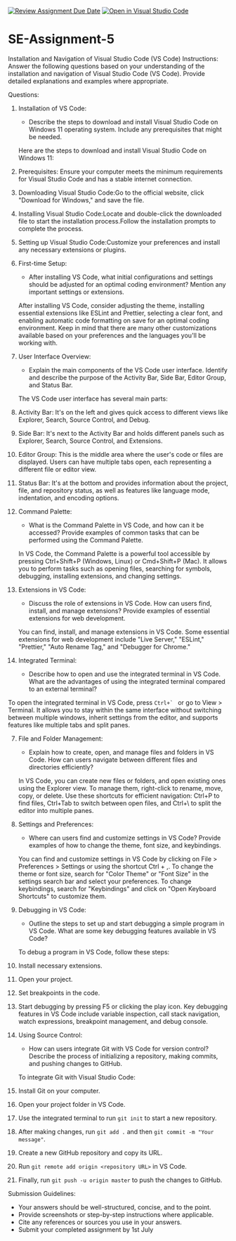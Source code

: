[![Review Assignment Due Date](https://classroom.github.com/assets/deadline-readme-button-22041afd0340ce965d47ae6ef1cefeee28c7c493a6346c4f15d667ab976d596c.svg)](https://classroom.github.com/a/XoLGRbHq)
[![Open in Visual Studio Code](https://classroom.github.com/assets/open-in-vscode-2e0aaae1b6195c2367325f4f02e2d04e9abb55f0b24a779b69b11b9e10269abc.svg)](https://classroom.github.com/online_ide?assignment_repo_id=15272314&assignment_repo_type=AssignmentRepo)
# SE-Assignment-5
Installation and Navigation of Visual Studio Code (VS Code)
 Instructions:
Answer the following questions based on your understanding of the installation and navigation of Visual Studio Code (VS Code). Provide detailed explanations and examples where appropriate.

 Questions:

1. Installation of VS Code:
   - Describe the steps to download and install Visual Studio Code on Windows 11 operating system. Include any prerequisites that might be needed.

   Here are the steps to download and install Visual Studio Code on Windows 11:
1. Prerequisites: Ensure your computer meets the minimum requirements for Visual Studio Code and has a stable internet connection.
2. Downloading Visual Studio Code:Go to the official website, click "Download for Windows," and save the file.
3. Installing Visual Studio Code:Locate and double-click the downloaded file to start the installation process.Follow the installation prompts to complete the process.
4. Setting up Visual Studio Code:Customize your preferences and install any necessary extensions or plugins.

2. First-time Setup:
   - After installing VS Code, what initial configurations and settings should be adjusted for an optimal coding environment? Mention any important settings or extensions.

   After installing VS Code, consider adjusting the theme, installing essential extensions like ESLint and Prettier, selecting a clear font, and enabling automatic code formatting on save for an optimal coding environment. Keep in mind that there are many other customizations available based on your preferences and the languages you'll be working with.

3. User Interface Overview:
   - Explain the main components of the VS Code user interface. Identify and describe the purpose of the Activity Bar, Side Bar, Editor Group, and Status Bar.

   The VS Code user interface has several main parts:

1. Activity Bar: It's on the left and gives quick access to different views like Explorer, Search, Source Control, and Debug.
2. Side Bar: It's next to the Activity Bar and holds different panels such as Explorer, Search, Source Control, and Extensions.
3. Editor Group: This is the middle area where the user's code or files are displayed. Users can have multiple tabs open, each representing a different file or editor view.
4. Status Bar: It's at the bottom and provides information about the project, file, and repository status, as well as features like language mode, indentation, and encoding options.

4. Command Palette:
   - What is the Command Palette in VS Code, and how can it be accessed? Provide examples of common tasks that can be performed using the Command Palette.

   In VS Code, the Command Palette is a powerful tool accessible by pressing Ctrl+Shift+P (Windows, Linux) or Cmd+Shift+P (Mac). It allows you to perform tasks such as opening files, searching for symbols, debugging, installing extensions, and changing settings.

5. Extensions in VS Code:
   - Discuss the role of extensions in VS Code. How can users find, install, and manage extensions? Provide examples of essential extensions for web development.

   You can find, install, and manage extensions in VS Code. Some essential extensions for web development include "Live Server," "ESLint," "Prettier," "Auto Rename Tag," and "Debugger for Chrome."

6. Integrated Terminal:
   - Describe how to open and use the integrated terminal in VS Code. What are the advantages of using the integrated terminal compared to an external terminal?

  To open the integrated terminal in VS Code, press ```Ctrl+` ``` or go to View > Terminal. It allows you to stay within the same interface without switching between multiple windows, inherit settings from the editor, and supports features like multiple tabs and split panes.

7. File and Folder Management:
   - Explain how to create, open, and manage files and folders in VS Code. How can users navigate between different files and directories efficiently?

   In VS Code, you can create new files or folders, and open existing ones using the Explorer view. To manage them, right-click to rename, move, copy, or delete. Use these shortcuts for efficient navigation: Ctrl+P to find files, Ctrl+Tab to switch between open files, and Ctrl+\ to split the editor into multiple panes.

8. Settings and Preferences:
   - Where can users find and customize settings in VS Code? Provide examples of how to change the theme, font size, and keybindings.

   You can find and customize settings in VS Code by clicking on File > Preferences > Settings or using the shortcut Ctrl + ,.
To change the theme or font size, search for "Color Theme" or "Font Size" in the settings search bar and select your preferences.
To change keybindings, search for "Keybindings" and click on "Open Keyboard Shortcuts" to customize them.

9. Debugging in VS Code:
   - Outline the steps to set up and start debugging a simple program in VS Code. What are some key debugging features available in VS Code?

   To debug a program in VS Code, follow these steps:
1. Install necessary extensions.
2. Open your project.
3. Set breakpoints in the code.
4. Start debugging by pressing F5 or clicking the play icon.
Key debugging features in VS Code include variable inspection, call stack navigation, watch expressions, breakpoint management, and debug console.

10. Using Source Control:
    - How can users integrate Git with VS Code for version control? Describe the process of initializing a repository, making commits, and pushing changes to GitHub.

    To integrate Git with Visual Studio Code:

1. Install Git on your computer.
2. Open your project folder in VS Code.
3. Use the integrated terminal to run `git init` to start a new repository.
4. After making changes, run `git add .` and then `git commit -m "Your message"`.
5. Create a new GitHub repository and copy its URL.
6. Run `git remote add origin <repository URL>` in VS Code.
7. Finally, run `git push -u origin master` to push the changes to GitHub.

 Submission Guidelines:
- Your answers should be well-structured, concise, and to the point.
- Provide screenshots or step-by-step instructions where applicable.
- Cite any references or sources you use in your answers.
- Submit your completed assignment by 1st July 

